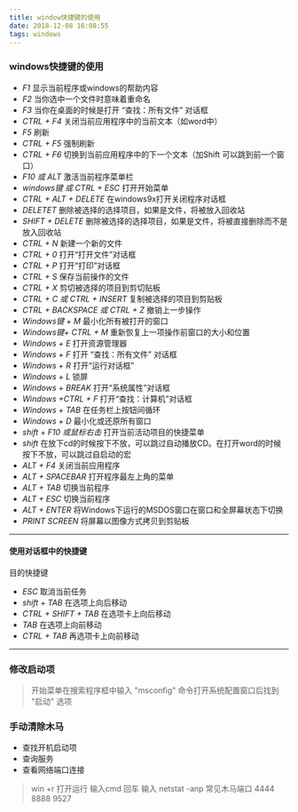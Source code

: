 ```yaml
---
title: window快捷键的使用
date: 2018-12-08 16:08:55
tags: windows
---
```

### windows快捷键的使用

* *F1*                          显示当前程序或windows的帮助内容
* *F2*                          当你选中一个文件时意味着重命名
* *F3*                          当你在桌面的时候是打开 “查找：所有文件”  对话框
* *CTRL + F4*                   关闭当前应用程序中的当前文本（如word中）
* *F5*                          刷新
* *CTRL + F5*                   强制刷新
* *CTRL + F6*                   切换到当前应用程序中的下一个文本（加Shift 可以跳到前一个窗口）
* *F10 或 ALT*                  激活当前程序菜单栏
* *windows键 或 CTRL + ESC*     打开开始菜单
* *CTRL + ALT + DELETE*         在windows9x打开关闭程序对话框
* *DELETET*                     删除被选择的选择项目，如果是文件，将被放入回收站
* *SHIFT + DELETE*              删除被选择的选择项目，如果是文件，将被直接删除而不是放入回收站
* *CTRL + N*                    新建一个新的文件
* *CTRL + 0*                    打开“打开文件”对话框
* *CTRL + P*                    打开“打印”对话框
* *CTRL + S*                    保存当前操作的文件
* *CTRL + X*                    剪切被选择的项目到剪切贴板
* *CTRL + C 或 CTRL + INSERT*   复制被选择的项目到剪贴板
* *CTRL + BACKSPACE 或 CTRL + Z*    撤销上一步操作
* *Windows键 + M*               最小化所有被打开的窗口
* *Windows键+ CTRL + M*         重新恢复上一项操作前窗口的大小和位置
* *Windows + E*                 打开资源管理器
* *Windows + F*                 打开 “查找：所有文件” 对话框
* *Windows + R*                 打开“运行对话框”
* *Windows + L*                 锁屏
* *Windows + BREAK*             打开“系统属性”对话框
* *Windows +CTRL + F*           打开“查找：计算机”对话框
* *Windows + TAB*               在任务栏上按钮间循环
* *Windows + D*                 最小化或还原所有窗口
* *shift + F10 或鼠标右击*       打开当前活动项目的快捷菜单
* *shift*                       在放下cd的时候按下不放，可以跳过自动播放CD。在打开word的时候按下不放，可以跳过自启动的宏
* *ALT + F4*                    关闭当前应用程序
* *ALT + SPACEBAR*              打开程序最左上角的菜单
* *ALT + TAB*                   切换当前程序
* *ALT + ESC*                   切换当前程序
* *ALT + ENTER*                 将Windows下运行的MSDOS窗口在窗口和全屏幕状态下切换
* *PRINT SCREEN*                将屏幕以图像方式拷贝到剪贴板

***
#### 使用对话框中的快捷键
目的快捷键
* *ESC*                         取消当前任务
* *shift + TAB*                 在选项上向后移动
* *CTRL + SHIFT + TAB*          在选项卡上向后移动
* *TAB*                         在选项上向前移动
* *CTRL + TAB*                  再选项卡上向前移动

***
### 修改启动项

> 开始菜单在搜索程序框中输入 "msconfig" 命令打开系统配置窗口后找到 "启动" 选项

### 手动清除木马

* 查找开机启动项
* 查询服务
* 查看网络端口连接
> win +r 打开运行
> 输入cmd 回车
> 输入 netstat -anp
> 常见木马端口
> 4444
> 8888
> 9527